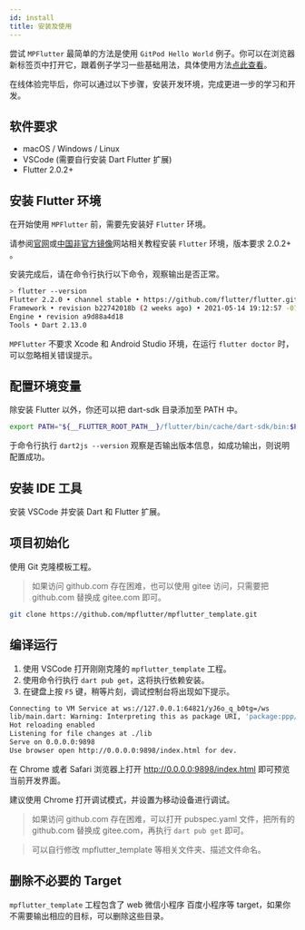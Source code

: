 ```yaml
---
id: install
title: 安装及使用
---
```


尝试 `MPFlutter` 最简单的方法是使用 `GitPod Hello World` 例子。你可以在浏览器新标签页中打开它，跟着例子学习一些基础用法，具体使用方法[点此查看](./gitpod)。

在线体验完毕后，你可以通过以下步骤，安装开发环境，完成更进一步的学习和开发。

## 软件要求

* macOS / Windows / Linux
* VSCode (需要自行安装 Dart Flutter 扩展)
* Flutter 2.0.2+

## 安装 Flutter 环境

在开始使用 `MPFlutter` 前，需要先安装好 `Flutter` 环境。

请参阅[官网](https://flutter.dev)或[中国非官方镜像](https://flutter-io.cn)网站相关教程安装 `Flutter` 环境，版本要求 2.0.2+ 。

安装完成后，请在命令行执行以下命令，观察输出是否正常。

```bash
> flutter --version
Flutter 2.2.0 • channel stable • https://github.com/flutter/flutter.git
Framework • revision b22742018b (2 weeks ago) • 2021-05-14 19:12:57 -0700
Engine • revision a9d88a4d18
Tools • Dart 2.13.0
```

`MPFlutter` 不要求 Xcode 和 Android Studio 环境，在运行 `flutter doctor` 时，可以忽略相关错误提示。

## 配置环境变量

除安装 Flutter 以外，你还可以把 dart-sdk 目录添加至 PATH 中。

```sh
export PATH="${__FLUTTER_ROOT_PATH__}/flutter/bin/cache/dart-sdk/bin:$PATH"
```

于命令行执行 `dart2js --version` 观察是否输出版本信息，如成功输出，则说明配置成功。

## 安装 IDE 工具

安装 VSCode 并安装 Dart 和 Flutter 扩展。

## 项目初始化

使用 Git 克隆模板工程。

> 如果访问 github.com 存在困难，也可以使用 gitee 访问，只需要把 github.com 替换成 gitee.com 即可。

```sh
git clone https://github.com/mpflutter/mpflutter_template.git
```

## 编译运行

1. 使用 VSCode 打开刚刚克隆的 `mpflutter_template` 工程。
2. 使用命令行执行 `dart pub get`，这将执行依赖安装。
3. 在键盘上按 `F5` 键，稍等片刻，调试控制台将出现如下提示。

```bash
Connecting to VM Service at ws://127.0.0.1:64821/yJ6o_q_b0tg=/ws
lib/main.dart: Warning: Interpreting this as package URI, 'package:ppp/main.dart'.
Hot reloading enabled
Listening for file changes at ./lib
Serve on 0.0.0.0:9898
Use browser open http://0.0.0.0:9898/index.html for dev.
```

在 Chrome 或者 Safari 浏览器上打开 http://0.0.0.0:9898/index.html 即可预览当前开发界面。

建议使用 Chrome 打开调试模式，并设置为移动设备进行调试。

> 如果访问 github.com 存在困难，可以打开 pubspec.yaml 文件，把所有的 github.com 替换成 gitee.com，再执行 `dart pub get` 即可。

> 可以自行修改 mpflutter_template 等相关文件夹、描述文件命名。

## 删除不必要的 Target

`mpflutter_template` 工程包含了 web 微信小程序 百度小程序等 target，如果你不需要输出相应的目标，可以删除这些目录。